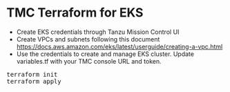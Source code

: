 # TMC Terraform for EKS

- Create EKS credentials through Tanzu Mission Control UI
- Create VPCs and subnets following this document
https://docs.aws.amazon.com/eks/latest/userguide/creating-a-vpc.html
- Use the credentials to create and manage EKS cluster.  Update variables.tf with your TMC console URL and token.
<pre>
terraform init
terraform apply
</pre>
